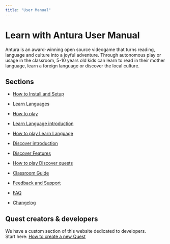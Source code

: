 ```yaml
---
title: "User Manual"
---
```

# Learn with Antura User Manual

Antura is an award-winning open source videogame that turns reading, language and culture into a joyful adventure.
Through autonomous play or usage in the classroom, 5-10 years old kids can learn to read in their mother language, learn a foreign language or discover the local culture.

## Sections

- [How to Install and Setup](./install.md)
- [Learn Languages](./learnlanguage_module.md)
- [How to play](./how_to_play.md)

- [Learn Language introduction](./learnlanguage_module.md)
- [How to play Learn Language](./learnlanguage_how_to_play.md)

- [Discover introduction](./discover_introduction.md)
- [Discover Features](./discover_module.md)
- [How to play Discover quests](./discover_how_to_play.md)

- [Classroom Guide](./classroom_guide.md)
- [Feedback and Support](./support.md)
- [FAQ](./faq.md)
- [Changelog](./changelog.md)

## Quest creators & developers
We have a custom section of this website dedicated to developers.  
Start here: [How to create a new Quest](../dev/quest-design/index.md)
